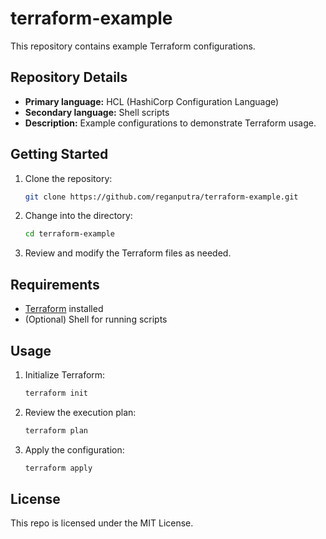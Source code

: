 # terraform-example

This repository contains example Terraform configurations.

## Repository Details

- **Primary language:** HCL (HashiCorp Configuration Language)
- **Secondary language:** Shell scripts
- **Description:** Example configurations to demonstrate Terraform usage.

## Getting Started

1. Clone the repository:
   ```bash
   git clone https://github.com/reganputra/terraform-example.git
   ```
2. Change into the directory:
   ```bash
   cd terraform-example
   ```
3. Review and modify the Terraform files as needed.

## Requirements

- [Terraform](https://www.terraform.io/downloads.html) installed
- (Optional) Shell for running scripts

## Usage

1. Initialize Terraform:
   ```bash
   terraform init
   ```
2. Review the execution plan:
   ```bash
   terraform plan
   ```
3. Apply the configuration:
   ```bash
   terraform apply
   ```

## License
This repo is licensed under the MIT License.
